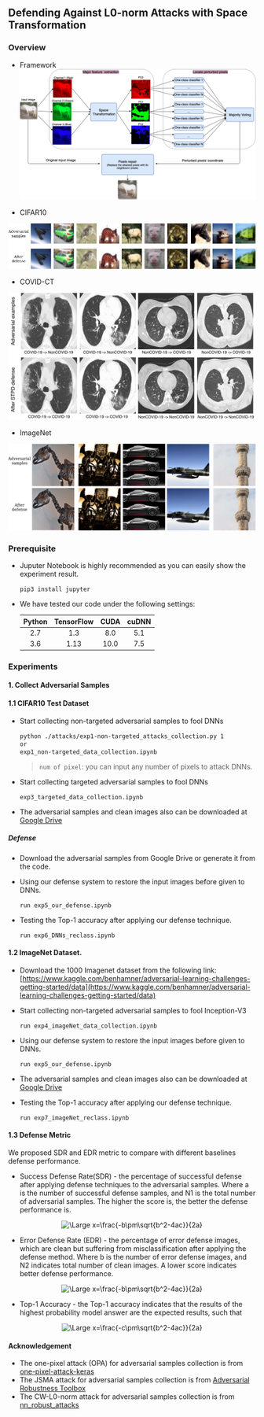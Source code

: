 ## Defending Against L0-norm Attacks with Space Transformation

### Overview

- Framework
![](./images/defense_system.png)

- CIFAR10 
<p align="center">

![](./images/cifar10-defense.png)

</p>

- COVID-CT
<p align="center">

![](./images/COVID-CT-defense.png)

</p>


- ImageNet

<p align="center">

![](./images/imageNet-defense.png)

</p>

### Prerequisite

- Juputer Notebook is highly recommended as you can easily show the experiment result.
    ```
    pip3 install jupyter
    ```
- We have tested our code under the following settings:<br/>

    | Python | TensorFlow | CUDA | cuDNN |
    | :----: | :--------: | :--: | :---: |
    |  2.7   |  1.3       | 8.0  |  5.1  |
    |  3.6   |  1.13      | 10.0  |  7.5  |

### Experiments
#### 1. Collect Adversarial Samples
#### 1.1 CIFAR10 Test Dataset
- Start collecting non-targeted adversarial samples to fool DNNs
    ```    
    python ./attacks/exp1-non-targeted_attacks_collection.py 1
    or
    exp1_non-targeted_data_collection.ipynb
    ```
    > `num of pixel`: you can input any number of pixels to attack DNNs.

- Start collecting targeted adversarial samples to fool DNNs
    ```    
    exp3_targeted_data_collection.ipynb
    ```    

* The adversarial samples and clean images also can be downloaded at [Google Drive](https://drive.google.com/file/d/1nq8d_RCLbIvIg3-_FYBo6roirc6NUP5r/view?usp=sharing) 

##### Defense

* Download the adversarial samples from Google Drive or generate it from the code.    

* Using our defense system to restore the input images before given to DNNs.
    ```    
    run exp5_our_defense.ipynb
    ```        
* Testing the Top-1 accuracy after applying our defense technique.
    ```    
    run exp6_DNNs_reclass.ipynb
    ```    

#### 1.2 ImageNet Dataset.
* Download the 1000 Imagenet dataset from the following link:
[https://www.kaggle.com/benhamner/adversarial-learning-challenges-getting-started/data](https://www.kaggle.com/benhamner/adversarial-learning-challenges-getting-started/data)

* Start collecting non-targeted adversarial samples to fool Inception-V3

    ```    
    run exp4_imageNet_data_collection.ipynb
    ```    
* Using our defense system to restore the input images before given to DNNs.
    ```    
    run exp5_our_defense.ipynb
    ``` 
* The adversarial samples and clean images also can be downloaded at [Google Drive](https://drive.google.com/file/d/1-XmPEusrKYZArtMrDTsHRHPUwjs-nj1p/view?usp=sharing) 

* Testing the Top-1 accuracy after applying our defense technique.
    ```    
    run exp7_imageNet_reclass.ipynb
    ```      

#### 1.3 Defense Metric

We proposed SDR and EDR metric to compare with different baselines defense performance.

* Success Defense Rate(SDR) - the percentage of successful defense after applying defense techniques to the adversarial samples. Where a is the number of successful defense samples, and N1 is the total number of adversarial samples. The higher the score is, the better the defense performance is.

<p align="center">
<img src="https://latex.codecogs.com/svg.latex?\Large&space;SDR=\frac{a}{N1}" title="\Large x=\frac{-b\pm\sqrt{b^2-4ac}}{2a}" />
</p>

* Error Defense Rate (EDR) - the percentage of error defense images, which are clean but suffering from misclassification after applying the defense method. Where b is the number of error defense images, and N2 indicates total number of clean images. A lower score indicates better defense performance.

<p align="center">
<img src="https://latex.codecogs.com/svg.latex?\Large&space;EDR=\frac{b}{N2}"  title="\Large x=\frac{-b\pm\sqrt{b^2-4ac}}{2a}" />
</p>

* Top-1 Accuracy - the Top-1 accuracy indicates that the results of the highest probability model answer are the expected results, such that

<p align="center">
<img src="https://latex.codecogs.com/svg.latex?\Large&space;Acc=\frac{c}{N}" title="\Large x=\frac{-c\pm\sqrt{b^2-4ac}}{2a}" />
</p>

#### Acknowledgement
* The one-pixel attack (OPA) for adversarial samples collection is from [one-pixel-attack-keras](https://github.com/Hyperparticle/one-pixel-attack-keras)
* The JSMA attack for adversarial samples collection is from [Adversarial Robustness Toolbox ](https://github.com/Trusted-AI/adversarial-robustness-toolbox)
* The CW-L0-norm attack for adversarial samples collection is from [nn_robust_attacks](https://github.com/carlini/nn_robust_attacks)

